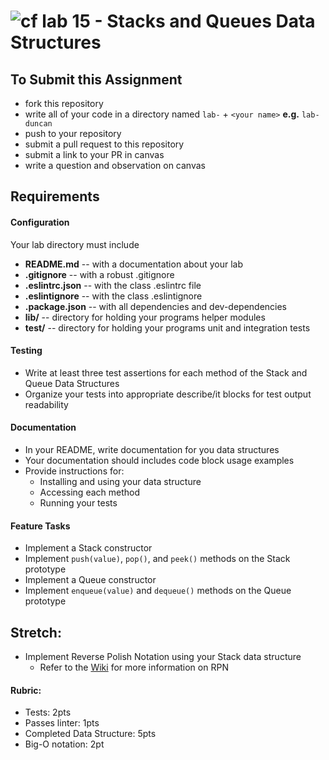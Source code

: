 ![cf](http://i.imgur.com/7v5ASc8.png) lab 15 - Stacks and Queues Data Structures
====

## To Submit this Assignment
  * fork this repository
  * write all of your code in a directory named `lab-` + `<your name>` **e.g.** `lab-duncan`
  * push to your repository
  * submit a pull request to this repository
  * submit a link to your PR in canvas
  * write a question and observation on canvas

## Requirements
#### Configuration
<!-- list of files, configurations, tools, etc that are required -->
  Your lab directory must include
  * **README.md** -- with a documentation about your lab
  * **.gitignore** -- with a robust .gitignore
  * **.eslintrc.json** -- with the class .eslintrc file
  * **.eslintignore** -- with the class .eslintignore
  * **.package.json** -- with all dependencies and dev-dependencies
  * **lib/** -- directory for holding your programs helper modules
  * **test/** -- directory for holding your programs unit and integration tests

#### Testing
  * Write at least three test assertions for each method of the Stack and Queue Data Structures
  * Organize your tests into appropriate describe/it blocks for test output readability

#### Documentation
  * In your README, write documentation for you data structures
  * Your documentation should includes code block usage examples
  * Provide instructions for:
    * Installing and using your data structure
    * Accessing each method
    * Running your tests

#### Feature Tasks
  * Implement a Stack constructor
  * Implement `push(value)`, `pop()`, and `peek()` methods on the Stack prototype
  * Implement a Queue constructor
  * Implement `enqueue(value)` and `dequeue()` methods on the Queue prototype

## Stretch:
  * Implement Reverse Polish Notation using your Stack data structure
    * Refer to the [Wiki](https://en.wikipedia.org/wiki/Reverse_Polish_notation) for more information on RPN

#### Rubric:
  * Tests: 2pts
  * Passes linter: 1pts
  * Completed Data Structure: 5pts
  * Big-O notation: 2pt
